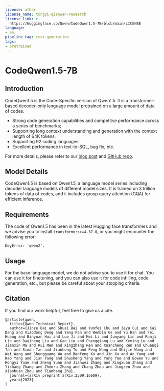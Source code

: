 ```yaml
---
license: other
license_name: tongyi-qianwen-research
license_link: >-
  https://huggingface.co/Qwen/CodeQwen1.5-7B/blob/main/LICENSE
language:
- en
pipeline_tag: text-generation
tags:
- pretrained
---
```


# CodeQwen1.5-7B


## Introduction

CodeQwen1.5 is the Code-Specific version of Qwen1.5. It is a transformer-based decoder-only language model pretrained on a large amount of data of codes. 

* Strong code generation capabilities and competitve performance across a series of benchmarks;
* Supporting long context understanding and generation with the context length of 64K tokens;
* Supporting 92 coding languages
* Excellent performance in text-to-SQL, bug fix, etc.


For more details, please refer to our [blog post](https://qwenlm.github.io/blog/codeqwen1.5/) and [GitHub repo](https://github.com/QwenLM/Qwen1.5).


## Model Details
CodeQwen1.5 is based on Qwen1.5, a language model series including decoder language models of different model sizes. It is trained on 3 trillion tokens of data of codes, and it includes group query attention (GQA) for efficient inference.


## Requirements
The code of Qwen1.5 has been in the latest Hugging face transformers and we advise you to install `transformers>=4.37.0`, or you might encounter the following error:
```
KeyError: 'qwen2'.
```


## Usage

For the base language model, we do not advise you to use it for chat. You can use it for finetuning, and you can also use it for code infilling, code generation, etc., but please be careful about your stopping criteria.


## Citation

If you find our work helpful, feel free to give us a cite.

```
@article{qwen,
  title={Qwen Technical Report},
  author={Jinze Bai and Shuai Bai and Yunfei Chu and Zeyu Cui and Kai Dang and Xiaodong Deng and Yang Fan and Wenbin Ge and Yu Han and Fei Huang and Binyuan Hui and Luo Ji and Mei Li and Junyang Lin and Runji Lin and Dayiheng Liu and Gao Liu and Chengqiang Lu and Keming Lu and Jianxin Ma and Rui Men and Xingzhang Ren and Xuancheng Ren and Chuanqi Tan and Sinan Tan and Jianhong Tu and Peng Wang and Shijie Wang and Wei Wang and Shengguang Wu and Benfeng Xu and Jin Xu and An Yang and Hao Yang and Jian Yang and Shusheng Yang and Yang Yao and Bowen Yu and Hongyi Yuan and Zheng Yuan and Jianwei Zhang and Xingxuan Zhang and Yichang Zhang and Zhenru Zhang and Chang Zhou and Jingren Zhou and Xiaohuan Zhou and Tianhang Zhu},
  journal={arXiv preprint arXiv:2309.16609},
  year={2023}
}
```
